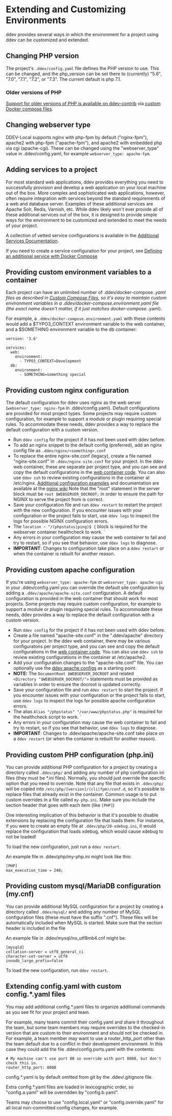 <h1>Extending and Customizing Environments</h1>
ddev provides several ways in which the environment for a project using ddev can be customized and extended.

## Changing PHP version

The project's `.ddev/config.yaml` file defines the PHP version to use. This can be changed, and the php_version can be set there to (currently) "5.6", "7.0", "7.1", "7.2", or "7.3". The current default is php 7.1.

### Older versions of PHP

[Support for older versions of PHP is available on ddev-contrib](https://github.com/drud/ddev-contrib/blob/master/docker-compose-services/old_php) via [custom Docker compose files](custom-compose-files.md).

## Changing webserver type

DDEV-Local supports nginx with php-fpm by default ("nginx-fpm"), apache2 with php-fpm ("apache-fpm"), and apache2 with embedded php via cgi (apache-cgi). These can be changed using the "webserver_type" value in .ddev/config.yaml, for example `webserver_type: apache-fpm`. 

## Adding services to a project

For most standard web applications, ddev provides everything you need to successfully provision and develop a web application on your local machine out of the box. More complex and sophisticated web applications, however, often require integration with services beyond the standard requirements of a web and database server. Examples of these additional services are Apache Solr, Redis, Varnish, etc. While ddev likely won't ever provide all of these additional services out of the box, it is designed to provide simple ways for the environment to be customized and extended to meet the needs of your project.

A collection of vetted service configurations is available in the [Additional Services Documentation](additional-services.md).

If you need to create a service configuration for your project, see [Defining an additional service with Docker Compose](custom-compose-files.md)

## Providing custom environment variables to a container

Each project can have an unlimited number of .ddev/docker-compose.*.yaml files as described in [Custom Compose Files](./custom-compose-files.md), so it's easy to maintain custom environment variables in a .ddev/docker-compose.environment.yaml file (the exact name doesn't matter, if it just matches docker-compose.*.yaml).

For example, a `.ddev/docker-compose.environment.yaml` with these contents would add a $TYPO3_CONTEXT environment variable to the web container, and a $SOMETHING environment variable to the db container: 

```
version: '3.6'

services:
  web:
    environment:
      - TYPO3_CONTEXT=Development
  db:
    environment:
      - SOMETHING=something special
```

## Providing custom nginx configuration
The default configuration for ddev uses nginx as the web server (`webserver_type: nginx-fpm` in .ddev/config.yaml). Default configurations are provided for most project types. Some projects may require custom configuration, for example to support a module or plugin requiring special rules. To accommodate these needs, ddev provides a way to replace the default configuration with a custom version.

- Run `ddev config` for the project if it has not been used with ddev before.
- To add an nginx snippet to the default config (preferred), add an nginx config file as `.ddev/nginx/<something>.conf`
- To replace the entire nginx-site.conf (legacy), create a file named "nginx-site.conf" in `.ddev/nginx-site.conf` for your project. In the ddev web container, these are separate per project type, and you can see and copy the default configurations in the [web container code](https://github.com/drud/ddev/tree/master/containers/ddev-webserver/files/etc/nginx). You can also use `ddev ssh` to review existing configurations in the container at /etc/nginx. [Additional configuration examples](https://www.nginx.com/resources/wiki/start/#other-examples) and documentation are available at the [nginx wiki](https://www.nginx.com/resources/wiki/) Note that the "root" statement in the server block must be `root $WEBSERVER_DOCROOT;` in order to ensure the path for NGINX to serve the project from is correct.
- Save your configuration file and run `ddev restart` to restart the project with the new configuration. If you encounter issues with your configuration or the project fails to start, use `ddev logs` to inspect the logs for possible NGINX configuration errors.
- The `location ~ ^/(phpstatus|ping)$ {` block is required for the webserver container healthcheck to work.
`
- Any errors in your configuration may cause the web container to fail and try to restart, so if you see that behavior, use `ddev logs` to diagnose.
- **IMPORTANT**: Changes to configuration take place on a `ddev restart` or when the container is rebuilt for another reason.

## Providing custom apache configuration

If you're using `webserver_type: apache-fpm` or `webserver_type: apache-cgi` in your .ddev/config.yaml you can override the default site configuration by adding a `.ddev/apache/apache-site.conf` configuration. A default configuration is provided in the web container that should work for most projects. Some projects may require custom configuration, for example to support a module or plugin requiring special rules. To accommodate these needs, ddev provides a way to replace the default configuration with a custom version.

- Run `ddev config` for the project if it has not been used with ddev before.
- Create a file named "apache-site.conf" in the ".ddev/apache" directory for your project. In the ddev web container, there may be various configuratons per project type, and you can see and copy the default configurations in the [web container code](https://github.com/drud/ddev/tree/master/containers/ddev-webserver/files/etc/apache2). You can also use `ddev ssh` to review existing configurations in the container at /etc/apache2.
- Add your configuration changes to the "apache-site.conf" file. You can optionally use the [ddev apache configs](https://github.com/drud/ddev/tree/master/containers/ddev-webserver/files/etc/apache2) as a starting point. 
- **NOTE:** The `DocumentRoot $WEBSERVER_DOCROOT` and related `        <Directory "$WEBSERVER_DOCROOT/">` statements must be provided as variables in order to ensure the docroot is updated correctly.
- Save your configuration file and run `ddev restart` to start the project. If you encounter issues with your configuration or the project fails to start, use `ddev logs` to inspect the logs for possible apache configuration errors.
- The alias `Alias "/phpstatus" "/var/www/phpstatus.php"` is required for the healthcheck script to work.
`
- Any errors in your configuration may cause the web container to fail and try to restart, so if you see that behavior, use `ddev logs` to diagnose.
- **IMPORTANT**: Changes to .ddev/apache/apache-site.conf take place on a `ddev restart` (or when the container is rebuilt for another reason).

## Providing custom PHP configuration (php.ini)

You can provide additional PHP configuration for a project by creating a directory called `.ddev/php/` and adding any number of php configuration ini files (they must be *.ini files). Normally, you should just override the specific option that you need to override. Note that any file that exists in `.ddev/php/` will be copied into `/etc/php/[version]/(cli|fpm)/conf.d`, so it's possible to replace files that already exist in the container. Common usage is to put custom overrides in a file called `my-php.ini`. Make sure you include the section header that goes with each item (like `[PHP]`)

One interesting implication of this behavior is that it's possible to disable extensions by replacing the configuration file that loads them. For instance, if you were to create an empty file at `.ddev/php/20-xdebug.ini`, it would replace the configuration that loads xdebug, which would cause xdebug to not be loaded!

To load the new configuration, just run a `ddev restart`.

An example file in .ddev/php/my-php.ini might look like this:
```
[PHP]
max_execution_time = 240;
```

## Providing custom mysql/MariaDB configuration (my.cnf)

You can provide additional MySQL configuration for a project by creating a directory called `.ddev/mysql/` and adding any number of MySQL configuration files (these must have the suffix ".cnf"). These files will be automatically included when MySQL is started. Make sure that the section header is included in the file 

An example file in .ddev/mysql/no_utf8mb4.cnf might be:

```
[mysqld]
collation-server = utf8_general_ci
character-set-server = utf8
innodb_large_prefix=false
```

To load the new configuration, run `ddev restart`.

## Extending config.yaml with custom config.*.yaml files

You may add additional config.*.yaml files to organize additional commands as you see fit for your project and team. 

For example, many teams commit their config.yaml and share it throughout the team, but some team members may require overrides to the checked-in version that are custom to their environment and should not be checked in. For example, a team member may want to use a router_http_port other than the team default due to a conflict in their development environment. In this case they could add the file .ddev/config.ports.yaml with the contents:

```
# My machine can't use port 80 so override with port 8080, but don't check this in.
router_http_port: 8080
```

config.*.yaml is by default omitted from git by the .ddev/.gitignore file.

Extra config.*.yaml files are loaded in lexicographic order, so "config.a.yaml" will be overridden by "config.b.yaml". 

Teams may choose to use "config.local.yaml" or "config.override.yaml" for all local non-committed config changes, for example.
